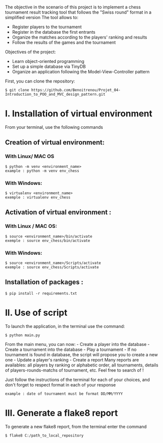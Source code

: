 The objective in the scenario of this project is to implement a chess tournament result tracking tool that follows the "Swiss round" format in a simplified version
The tool allows to:
- Register players to the tournament
- Register in the database the first entrants
- Organize the matches according to the players' ranking and results
- Follow the results of the games and the tournament

Objectives of the project:
- Learn object-oriented programming
- Set up a simple database via TinyDB
- Organize an application following the Model-View-Controller pattern

First, you can clone the repository:

    $ git clone https://github.com/Benoitrenou/Projet_04-Introduction_to_POO_and_MVC_design_pattern.git

# I. Installation of virtual environment 

From your terminal, use the following commands

## Creation of virtual environment: 

### With Linux/ MAC OS

    $ python -m venv <environment_name>
    example : python -m venv env_chess
    
### With Windows:
    
    $ virtualenv <environment_name>
    exemple : virtualenv env_chess 
    
## Activation of virtual environment : 

### With Linux / MAC OS:

    $ source <environment_name>/bin/activate
    exemple : source env_chess/bin/activate
   
### With Windows:

    $ source <environment_name>/Scripts/activate
    exemple : source env_chess/Scripts/activate
    
## Installation of packages : 

    $ pip install -r requirements.txt

# II. Use of script

To launch the application, in the terminal use the command:

    $ python main.py

From the main menu, you can now:
    - Create a player into the database
    - Create a tournament into the database
    - Play a tournament - If no tournament is found in database, the script will propose you to create a new one
    - Update a player's ranking
    - Create a report
        Many reports are availables: all players by ranking or alphabetic order, all tournaments, details of players-rounds-matchs of tournament, etc. Feel free to search of !

Just follow the instructions of the terminal for each of your choices, and don't forget to respect format in each of your response

    example : date of tournament must be format DD/MM/YYYY

# III. Generate a flake8 report

To generate a new flake8 report, from the terminal enter the command

    $ flake8 C:/path_to_local_repository